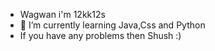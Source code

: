 - Wagwan i'm 12kk12s
- 🌱 I’m currently learning Java,Css and Python
- If you have any problems then Shush :)

<!---
12kk12s/12kk12s is a ✨ special ✨ repository because its `README.md` (this file) appears on your GitHub profile.
You can click the Preview link to take a look at your changes.
--->
